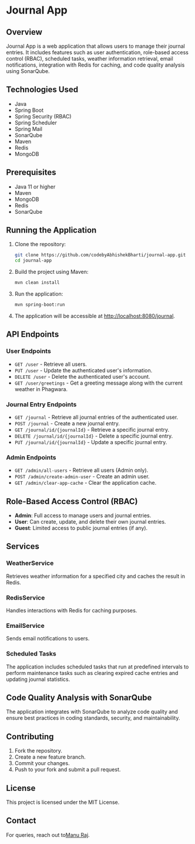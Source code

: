 # Journal App

## Overview
Journal App is a web application that allows users to manage their journal entries. It includes features such as user authentication, role-based access control (RBAC), scheduled tasks, weather information retrieval, email notifications, integration with Redis for caching, and code quality analysis using SonarQube.

## Technologies Used
- Java
- Spring Boot
- Spring Security (RBAC)
- Spring Scheduler
- Spring Mail
- SonarQube
- Maven
- Redis
- MongoDB

## Prerequisites
- Java 11 or higher
- Maven
- MongoDB
- Redis
- SonarQube

## Running the Application
1. Clone the repository:  
   ```bash
   git clone https://github.com/codebyAbhishekBharti/journal-app.git
   cd journal-app
   ```
2. Build the project using Maven:  
   ```bash
   mvn clean install
   ```
3. Run the application:  
   ```bash
   mvn spring-boot:run
   ```
4. The application will be accessible at [http://localhost:8080/journal](http://localhost:8080/journal).  

## API Endpoints
### User Endpoints
- `GET /user` - Retrieve all users.
- `PUT /user` - Update the authenticated user's information.
- `DELETE /user` - Delete the authenticated user's account.
- `GET /user/greetings` - Get a greeting message along with the current weather in Phagwara.

### Journal Entry Endpoints
- `GET /journal` - Retrieve all journal entries of the authenticated user.
- `POST /journal` - Create a new journal entry.
- `GET /journal/id/{journalId}` - Retrieve a specific journal entry.
- `DELETE /journal/id/{journalId}` - Delete a specific journal entry.
- `PUT /journal/id/{journalId}` - Update a specific journal entry.

### Admin Endpoints
- `GET /admin/all-users` - Retrieve all users (Admin only).
- `POST /admin/create-admin-user` - Create an admin user.
- `GET /admin/clear-app-cache` - Clear the application cache.

## Role-Based Access Control (RBAC)
- **Admin**: Full access to manage users and journal entries.
- **User**: Can create, update, and delete their own journal entries.
- **Guest**: Limited access to public journal entries (if any).

## Services
### WeatherService
Retrieves weather information for a specified city and caches the result in Redis.  

### RedisService
Handles interactions with Redis for caching purposes.  

### EmailService
Sends email notifications to users.

### Scheduled Tasks
The application includes scheduled tasks that run at predefined intervals to perform maintenance tasks such as clearing expired cache entries and updating journal statistics.

## Code Quality Analysis with SonarQube
The application integrates with SonarQube to analyze code quality and ensure best practices in coding standards, security, and maintainability.

## Contributing
1. Fork the repository.
2. Create a new feature branch.
3. Commit your changes.
4. Push to your fork and submit a pull request.

## License
This project is licensed under the MIT License.

## Contact
For queries, reach out to[Manu Raj](mailto:manuraj082004@gmail.com).
